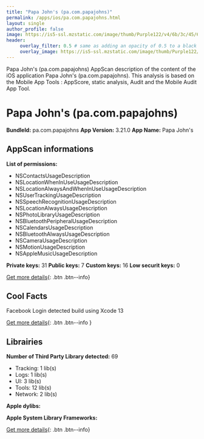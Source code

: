 ```yaml
---
title: "Papa John's (pa.com.papajohns)"
permalink: /apps/ios/pa.com.papajohns.html
layout: single
author_profile: false
image: https://is5-ssl.mzstatic.com/image/thumb/Purple122/v4/6b/3c/45/6b3c45f4-70c7-e569-323c-f0c71146dccb/AppIcon-1x_U007emarketing-0-7-0-0-85-220.png/512x512bb.jpg
header: 
     overlay_filter: 0.5 # same as adding an opacity of 0.5 to a black background
     overlay_image: https://is5-ssl.mzstatic.com/image/thumb/Purple122/v4/6b/3c/45/6b3c45f4-70c7-e569-323c-f0c71146dccb/AppIcon-1x_U007emarketing-0-7-0-0-85-220.png/512x512bb.jpg
---
```

Papa John's (pa.com.papajohns) AppScan description of the content of the iOS application Papa John's (pa.com.papajohns). This analysis is based on the Mobile App Tools : AppScore, static analysis, Audit and the Mobile Audit App Tool.

# Papa John's (pa.com.papajohns)

**BundleId:** pa.com.papajohns
**App Version:** 3.21.0
**App Name:** Papa John's


## AppScan informations 

**List of permissions:** 
- NSContactsUsageDescription
- NSLocationWhenInUseUsageDescription
- NSLocationAlwaysAndWhenInUseUsageDescription
- NSUserTrackingUsageDescription
- NSSpeechRecognitionUsageDescription
- NSLocationAlwaysUsageDescription
- NSPhotoLibraryUsageDescription
- NSBluetoothPeripheralUsageDescription
- NSCalendarsUsageDescription
- NSBluetoothAlwaysUsageDescription
- NSCameraUsageDescription
- NSMotionUsageDescription
- NSAppleMusicUsageDescription
  
  
**Private keys:** 31
**Public keys:** 7
**Custom keys:** 16
**Low securit keys:** 0
  
[Get more details](/pricing.html){: .btn .btn--info}

## Cool Facts

Facebook Login detected
build using Xcode 13
  
[Get more details](/pricing.html){: .btn .btn--info }

## Librairies 
**Number of Third Party Library detected:** 69
- Tracking: 1 lib(s)
- Logs: 1 lib(s)
- UI: 3 lib(s)
- Tools: 12 lib(s)
- Network: 2 lib(s)


**Apple dylibs:**


**Apple System Library Frameworks:**


  
[Get more details](/pricing.html){: .btn .btn--info}

